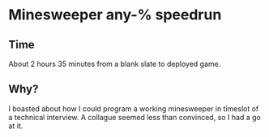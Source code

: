 # Minesweeper any-% speedrun

## Time

About 2 hours 35 minutes from a blank slate to deployed game.

## Why?

I boasted about how I could program a working minesweeper in timeslot of a technical interview. A collague seemed less than convinced, so I had a go at it.
